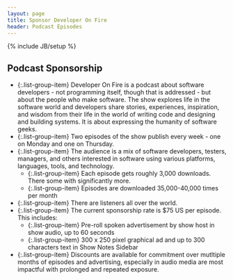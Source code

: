```yaml
---
layout: page
title: Sponsor Developer On Fire
header: Podcast Episodes
---
```

{% include JB/setup %}

## Podcast Sponsorship

* {:.list-group-item} Developer On Fire is a podcast about software developers - not programming itself, though that is addressed - but about the people who make software.  The show explores life in the software world and developers share stories, experiences, inspiration, and wisdom from their life in the world of writing code and designing and building systems.  It is about expressing the humanity of software geeks.
* {:.list-group-item} Two episodes of the show publish every week - one on Monday and one on Thursday.
* {:.list-group-item} The audience is a mix of software developers, testers, managers, and others interested in software using various platforms, languages, tools, and technology.
  * {:.list-group-item} Each episode gets roughly 3,000 downloads.  There some with significantly more.
  * {:.list-group-item} Episodes are downloaded 35,000-40,000 times per month
* {:.list-group-item} There are listeners all over the world.
* {:.list-group-item} The current sponsorship rate is $75 US per episode.  This includes:
  * {:.list-group-item} Pre-roll spoken advertisement by show host in show audio, up to 60 seconds
  * {:.list-group-item} 300 x 250 pixel graphical ad and up to 300 characters text in Show Notes Sidebar
* {:.list-group-item} Discounts are available for commitment over mutltiple months of episodes and advertising, especially in audio media are most impactful with prolonged and repeated exposure.
